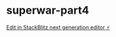 # superwar-part4

[Edit in StackBlitz next generation editor ⚡️](https://stackblitz.com/~/github.com/KhushiNain/superwar-part4)